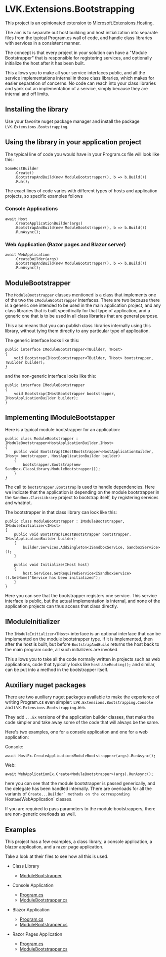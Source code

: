 # LVK.Extensions.Bootstrapping

This project is an opinionated extension to [Microsoft.Extensions.Hosting][meh].

The aim is to separate out host building and host initialization into separate files from the typical Program.cs wall
of code, and handle class libraries with services in a consistent manner.

The concept is that every project in your solution can have a "Module Bootstrapper" that is responsible for
registering services, and optionally initialize the host after it has been built.

This allows you to make all your service interfaces public, and all the service implementations internal in those
class libraries, which makes for easier separation of concerns. No code can reach into your class libraries and
yank out an implementation of a service, simply because they are internal and off limits.

## Installing the library

Use your favorite nuget package manager and install the package `LVK.Extensions.Bootstrapping`.

## Using the library in your application project

The typical line of code you would have in your Program.cs file will look like this:

    SomeHostBuilder
        .Create()
        .BootstrapAndBuild(new ModuleBootstrapper(), b => b.Build())
        .Run();

The exact lines of code varies with different types of hosts and application projects, so specific examples follows

### Console Applications

    await Host
        .CreateApplicationBuilder(args)
        .BootstrapAndBuild(new ModuleBootstrapper(), b => b.Build())
        .RunAsync();

### Web Application (Razor pages and Blazor server)

    await WebApplication
        .CreateBuilder(args)
        .BootstrapAndBuild(new ModuleBootstrapper(), b => b.Build())
        .RunAsync();

## ModuleBootstrapper

The `ModuleBootstrapper` classes mentioned is a class that implements one of the two the `IModuleBootstrapper`
interfaces. There are two because there is a generic one intended to be used in the main application project, and any
class libraries that is built specifically for that type of application, and a generic one that is to be used in all
class libraries that are general purpose.

This also means that you can publish class libraries internally using this library, without tying them directly to
any particular type of application.

The generic interface looks like this:

    public interface IModuleBootstrapper<TBuilder, THost>
    {
        void Bootstrap(IHostBootstrapper<TBuilder, THost> bootstrapper, TBuilder builder);
    }

and the non-generic interface looks like this:

    public interface IModuleBootstrapper
    {
        void Bootstrap(IHostBootstrapper bootstrapper, IHostApplicationBuilder builder);
    }

## Implementing IModuleBootstapper

Here is a typical module bootstrapper for an application:

    public class ModuleBootstrapper : IModuleBootstrapper<HostApplicationBuilder,IHost>
    {
        public void Bootstrap(IHostBootstrapper<HostApplicationBuilder, IHost> bootstrapper, HostApplicationBuilder builder)
        {
            bootstrapper.Bootstrap(new Sandbox.ClassLibrary.ModuleBootstrapper());
        }
    }

The call to `bootstrapper.Bootstrap` is used to handle dependencies. Here we indicate that the application is
depending on the module bootstrapper in the `Sandbox.ClassLibrary` project to bootstrap itself, by registering
services and whatnot.

The bootstrapper in that class library can look like this:

    public class ModuleBootstrapper : IModuleBootstrapper, IModuleInitializer<IHost>
    {
        public void Bootstrap(IHostBootstrapper bootstrapper, IHostApplicationBuilder builder)
        {
            builder.Services.AddSingleton<ISandboxService, SandboxService>();
        }
    
        public void Initialize(IHost host)
        {
            host.Services.GetRequiredService<ISandboxService>().SetName("Service has been initialized");
        }
    }

Here you can see that the bootstrapper registers one service. This service interface is public, but the actual
implementation is internal, and none of the application projects can thus access that class directly.

## IModuleInitializer

The `IModuleInitializer<THost>` interface is an optional interface that can be implemented on the module bootstrapper
type. If it is implemented, then after the host is built, but before `BootstrapAndBuild` returns the host back to the
main program code, all such initializers are invoked.

This allows you to take all the code normally written in projects such as web applications, code that typically looks
like `host.UseRouting();` and similar, can be put into a method in the bootstrapper itself.

## Auxiliary nuget packages

There are two auxiliary nuget packages available to make the experience of
writing Program.cs even simpler: `LVK.Extensions.Bootstrapping.Console`
and `LVK.Extensions.Bootstrapping.Web`.

They add `...Ex` versions of the application builder classes, that make the code
simpler and take away some of the code that will always be the same.

Here's two examples, one for a console application and one for a web application:

Console:

    await HostEx.CreateApplication<ModuleBootstrapper>(args).RunAsync();

Web:

    await WebApplicationEx.Create<ModuleBootstrapper>(args).RunAsync();

here you can see that the module bootstrapper is passed generically, and
the delegate has been handled internally. There are overloads for all
the variants of `Create...Builder´ methods on the corresponding `Host`
and `WebApplication` classes.

If you are required to pass parameters to the module bootstrappers,
there are non-generic overloads as well.

## Examples

This project has a few examples, a class library, a console application, a blazor application, and a razor page
application.

Take a look at their files to see how all this is used.

* Class Library
    * [ModuleBootstrapper](Sandbox.ClassLibrary/ModuleBootstrapper.cs)
* Console Application
    * [Program.cs](Sandbox.Console/Program.cs)
    * [ModuleBootstrapper.cs](Sandbox.Console/ModuleBootstrapper.cs)
* Blazor Application
    * [Program.cs](Sandbox.BlazorInteractiveServer/Program.cs)
    * [ModuleBootstrapper.cs](Sandbox.BlazorInteractiveServer/ModuleBootstrapper.cs)
* Razor Pages Application
    * [Program.cs](Sandbox.WebAppRazorPages/Program.cs)
    * [ModuleBootstrapper.cs](Sandbox.WebAppRazorPages/ModuleBootstrapper.cs)

  [meh]: https://www.nuget.org/packages/Microsoft.Extensions.Hosting
